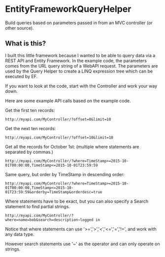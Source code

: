 # EntityFrameworkQueryHelper
Build queries based on parameters passed in from an MVC controller (or other source).

## What is this? 

I built this little framework because I wanted to be able to query data via a REST API and Entity Framework.
In the example code, the parameters comes from the URL query string of a WebAPI request.
The parameters are used by the Query Helper to create a LINQ expression tree which can be executed by EF.

If you want to look at the code, start with the Controller and work your way down.

Here are some example API calls based on the example code.

Get the first ten records:

    http://myapi.com/MyController/?offset=0&limit=10

Get the next ten records:

    http://myapi.com/MyController/?offset=10&limit=10

Get all the records for October 1st: (multiple where statements are separated by commas.)

    http://myapi.com/MyController/?where=TimeStamp>=2015-10-01T00:00:00,TimeStamp<=2015-10-01T23:59:59

Same query, but order by TimeStamp in descending order:
	
    http://myapi.com/MyController/?where=TimeStamp>=2015-10-01T00:00:00,TimeStamp<=2015-10-01T23:59:59&orderby=TimeStamp&orderdesc=true

Where statements have to be exact, but you can also specify a Search statement to find partial strings.
	
    http://myapi.com/MyController/?where=name=bob&search=description~logged in
	
Notice that where statements can use '>=','>','<','<=','=','!=', and work with any data type.

However search statements use '~' as the operator and can only operate on strings.